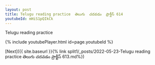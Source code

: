 ```yaml
---
layout: post
title: Telugu reading practice  తెలుగు  చదవడం  ప్రాక్టీస్ 614
youtubeId: mHiS1pQIkCk
---
```

 
 
Telugu reading practice
 
 
 
 
 


{% include youtubePlayer.html id=page.youtubeId %}
 
[Next]({{ site.baseurl }}{% link  split1/_posts/2022-05-23-Telugu reading practice  తెలుగు  చదవడం  ప్రాక్టీస్ 613.md%})
 
